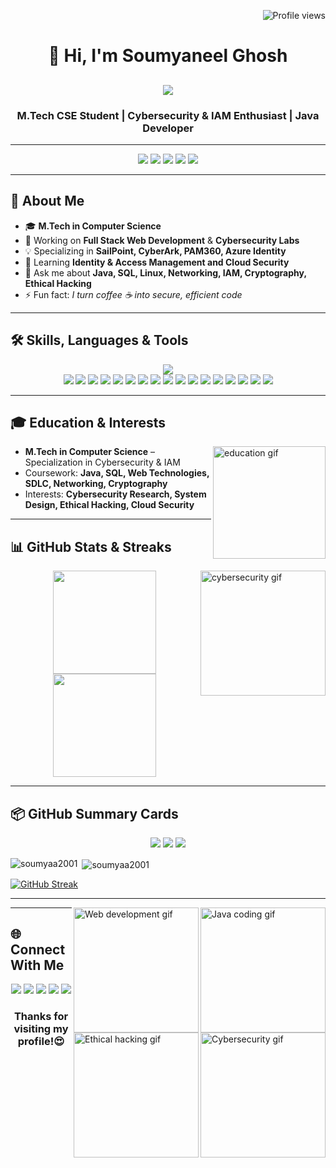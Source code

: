 <!-- Profile Views -->
<p align="right">
  <img src="https://komarev.com/ghpvc/?username=soumyaa2001&label=Profile%20views&color=4682B4&style=flat" alt="Profile views" />
</p>

<!-- Animated Intro -->
<h1 align="center">👋 Hi, I'm Soumyaneel Ghosh</h1>
<h2 align="center">
  <a href="https://git.io/typing-svg">
    <img src="https://readme-typing-svg.herokuapp.com?font=Fira+Code&weight=600&size=26&duration=2500&pause=800&color=00BFFF&center=true&vCenter=true&width=700&lines=Java+Developer+💻;Web+Developer+🌐;Cybersecurity+Specialist+🛡;IAM+Professional+🔐;Securely+coding+the+future+🚀">
  </a>
</h2>

<h3 align="center">M.Tech CSE Student | Cybersecurity & IAM Enthusiast | Java Developer</h3>

---

<!-- Contact Icons (Top) -->
<p align="center">
  <a href="https://twitter.com/GhoshSoumyaneel"><img src="https://skillicons.dev/icons?i=twitter" /></a>
  <a href="https://www.linkedin.com/in/soumyaneel-ghosh-5113501aa/"><img src="https://skillicons.dev/icons?i=linkedin" /></a>
  <a href="https://instagram.com/soumyaneelghosh"><img src="https://skillicons.dev/icons?i=instagram" /></a>
  <a href="https://medium.com/@alluhaan28"><img src="https://skillicons.dev/icons?i=medium" /></a>
  <a href="https://youtube.com/@soumyaneelghosh4541"><img src="https://skillicons.dev/icons?i=youtube" /></a>
</p>

---

## 🚀 About Me

- 🎓 **M.Tech in Computer Science**  
- 🔭 Working on **Full Stack Web Development** & **Cybersecurity Labs**  
- 💡 Specializing in **SailPoint, CyberArk, PAM360, Azure Identity**  
- 🌱 Learning **Identity & Access Management and Cloud Security**  
- 💬 Ask me about **Java, SQL, Linux, Networking, IAM, Cryptography, Ethical Hacking**  
- ⚡ Fun fact: *I turn coffee ☕ into secure, efficient code*  

---

## 🛠 Skills, Languages & Tools
<p align="center">
  <img src="https://skillicons.dev/icons?i=java,python,c,js,html,css,bootstrap,mysql,oracle,firebase,linux,ubuntu,vscode,git,github,androidstudio" /><br>
  <img src="https://img.shields.io/badge/SailPoint-4682B4?style=for-the-badge" />
  <img src="https://img.shields.io/badge/CyberArk-2F4F4F?style=for-the-badge" />
  <img src="https://img.shields.io/badge/PAM360-2ECC71?style=for-the-badge" />
  <img src="https://img.shields.io/badge/Azure%20Identity-00BFFF?style=for-the-badge" />
  <img src="https://img.shields.io/badge/Nmap-00457C?style=for-the-badge" />
  <img src="https://img.shields.io/badge/OpenVPN-2ECC71?style=for-the-badge" />
  <img src="https://img.shields.io/badge/Hydra-800000?style=for-the-badge" />
  <img src="https://img.shields.io/badge/Hashcat-EB5E28?style=for-the-badge" />
  <img src="https://img.shields.io/badge/John%20the%20Ripper-FFD700?style=for-the-badge" />
  <img src="https://img.shields.io/badge/Metasploit-0277BD?style=for-the-badge" />
  <img src="https://img.shields.io/badge/MITRE%20ATT%26CK-CC0000?style=for-the-badge" />
  <img src="https://img.shields.io/badge/UFW-Firewall-blue?style=for-the-badge" />
  <img src="https://img.shields.io/badge/iptables-Firewall-blue?style=for-the-badge" />
  <img src="https://img.shields.io/badge/IPv4-4682B4?style=for-the-badge" />
  <img src="https://img.shields.io/badge/IPv6-00BFFF?style=for-the-badge" />
  <img src="https://img.shields.io/badge/OSI%20Model-2F4F4F?style=for-the-badge" />
  <img src="https://img.shields.io/badge/TCP%2FIP-Model-2ECC71?style=for-the-badge" />
</p>

---

## 🎓 Education & Interests
<img align="right" src="https://media.giphy.com/media/coxQHKASG60HrHtvkt/giphy.gif" width="180" alt="education gif">

- **M.Tech in Computer Science** – Specialization in Cybersecurity & IAM  
- Coursework: **Java, SQL, Web Technologies, SDLC, Networking, Cryptography**  
- Interests: **Cybersecurity Research, System Design, Ethical Hacking, Cloud Security**  

---

## 📊 GitHub Stats & Streaks
<img align="right" src="https://media.giphy.com/media/3o7aD2saalBwwftBIY/giphy.gif" width="200" alt="cybersecurity gif">

<p align="center">
  <img src="https://github-readme-stats.vercel.app/api?username=soumyaa2001&show_icons=true&theme=react" height="165" />
  <img src="https://github-readme-streak-stats.herokuapp.com?user=soumyaa2001&theme=react" height="165" />
</p>

---

## 📦 GitHub Summary Cards
<p align="center">
  <img src="https://github-profile-summary-cards.vercel.app/api/cards/profile-details?username=soumyaa2001&theme=github_dark" />
  <img src="https://github-profile-summary-cards.vercel.app/api/cards/repos-per-language?username=soumyaa2001&theme=github_dark" />
  <img src="https://github-profile-summary-cards.vercel.app/api/cards/most-commit-language?username=soumyaa2001&theme=github_dark" />
</p>
<p><img align="left" src="https://github-readme-stats.vercel.app/api/top-langs?username=soumyaa2001&show_icons=true&locale=en&layout=compact" alt="soumyaa2001" /></p>

<p>&nbsp;<img align="center" src="https://github-readme-stats.vercel.app/api?username=soumyaa2001&show_icons=true&locale=en" alt="soumyaa2001" /></p>

[![GitHub Streak](http://github-readme-streak-stats.herokuapp.com?user=soumyaa2001)](https://git.io/streak-stats)


---

<!-- Java Development GIF -->
<img align="right" src="https://media.giphy.com/media/kH1DBkPNyZPOk0BxrM/giphy.gif" width="200" alt="Java coding gif">

<!-- Web Development GIF -->
<img align="right" src="https://media.giphy.com/media/L8K62iTDkzGX6/giphy.gif" width="200" alt="Web development gif">

<!-- Cybersecurity GIF -->
<img align="right" src="https://media.giphy.com/media/3o7aD2saalBwwftBIY/giphy.gif" width="200" alt="Cybersecurity gif">

<!-- Ethical Hacking GIF -->
<img align="right" src="https://media.giphy.com/media/juua9i2c2fA0AIp2iq/giphy.gif" width="200" alt="Ethical hacking gif">


---

## 🌐 Connect With Me
<p align="center">
  <a href="https://twitter.com/GhoshSoumyaneel"><img src="https://skillicons.dev/icons?i=twitter" /></a>
  <a href="https://www.linkedin.com/in/soumyaneel-ghosh-5113501aa/"><img src="https://skillicons.dev/icons?i=linkedin" /></a>
  <a href="https://instagram.com/soumyaneelghosh"><img src="https://skillicons.dev/icons?i=instagram" /></a>
  <a href="https://medium.com/@alluhaan28"><img src="https://skillicons.dev/icons?i=medium" /></a>
  <a href="https://youtube.com/@soumyaneelghosh4541"><img src="https://skillicons.dev/icons?i=youtube" /></a>
</p>
<h3 align="center">Thanks for visiting my profile!😍</h3>
